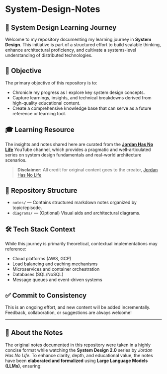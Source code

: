 
# System-Design-Notes
## 🚀 System Design Learning Journey

Welcome to my repository documenting my learning journey in **System Design**. This initiative is part of a structured effort to build scalable thinking, enhance architectural proficiency, and cultivate a systems-level understanding of distributed technologies.

## 📌 Objective
The primary objective of this repository is to:
- Chronicle my progress as I explore key system design concepts.
- Capture learnings, insights, and technical breakdowns derived from high-quality educational content.
- Create a comprehensive knowledge base that can serve as a future reference or learning tool.

## 🎓 Learning Resource
The insights and notes shared here are curated from the [**Jordan Has No Life**](https://www.youtube.com/@jordanhasnolife5163/playlists) YouTube channel, which provides a pragmatic and well-articulated series on system design fundamentals and real-world architecture scenarios.

> **Disclaimer:** All credit for original content goes to the creator, [Jordan Has No Life](https://www.youtube.com/@jordanhasnolife5163/playlists)

## 📁 Repository Structure
- `notes/` — Contains structured markdown notes organized by topic/episode.
-  `diagrams/` — (Optional) Visual aids and architectural diagrams.

## 🛠️ Tech Stack Context

While this journey is primarily theoretical, contextual implementations may reference:
- Cloud platforms (AWS, GCP)
- Load balancing and caching mechanisms
- Microservices and container orchestration
- Databases (SQL/NoSQL)
- Message queues and event-driven systems

## ✅ Commit to Consistency

This is an ongoing effort, and new content will be added incrementally. Feedback, collaboration, or suggestions are always welcome!

---
## 📝 About the Notes

The original notes documented in this repository were taken in a highly concise format while watching the **System Design 2.0** series by *Jordan Has No Life*. 
To enhance clarity, depth, and educational value, the notes have been **elaborated and formalized** using **Large Language Models (LLMs)**, ensuring:



